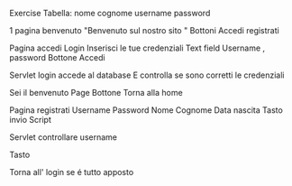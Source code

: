 Exercise 
Tabella: nome cognome username password 

1 pagina benvenuto 
"Benvenuto sul nostro sito "
Bottoni 
Accedi registrati 


Pagina accedi 
Login
Inserisci le tue credenziali
Text field 
Username , password
Bottone 
Accedi


Servlet login accede al database 
E controlla se sono corretti le credenziali

Sei il benvenuto Page
Bottone 
Torna alla home 


Pagina registrati 
Username 
Password
Nome 
Cognome
Data nascita 
Tasto invio 
Script 

Servlet controllare username


Tasto

Torna all' login se é tutto apposto